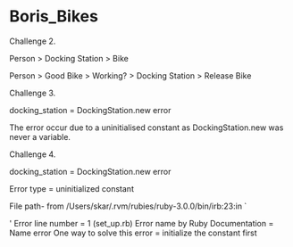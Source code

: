 # Boris_Bikes


Challenge 2.

Person > Docking Station > Bike

Person > Good Bike > Working? > Docking Station > Release Bike


Challenge 3.

docking_station = DockingStation.new error

The error occur due to a uninitialised constant as DockingStation.new was never a variable. 

Challenge 4.

docking_station = DockingStation.new error

Error type = uninitialized constant
 
File path- from /Users/skar/.rvm/rubies/ruby-3.0.0/bin/irb:23:in `<main>'
Error line number = 1 (set_up.rb)
Error name by Ruby Documentation = Name error
One way to solve this error = initialize the constant first
